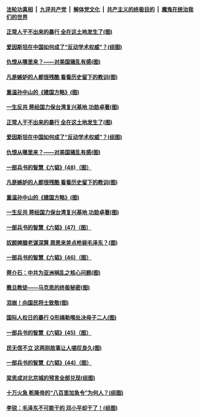 ####  [法轮功真相](../../../../basic/blob/master/README.md?t=06110601) &nbsp;|&nbsp; [九评共产党](../../../../9ping.md/blob/master/README.md?t=06110601) &nbsp;|&nbsp; [解体党文化](../../../../jtdwh.md/blob/master/README.md?t=06110601)  &nbsp;|&nbsp; [共产主义的终极目的](../../../../gczydzjmd.md/blob/master/README.md?t=06110601) &nbsp;|&nbsp; [魔鬼在统治我们的世界](../../../../mgztzwmdsj.md/blob/master/README.md?t=06110601) 

#### [正常人干不出来的暴行 全在这土地发生了(图)](../pages/p6/935545.md?t=06110601) 

#### [爱因斯坦在中国如何成了“反动学术权威”？(组图)](../pages/p6/935484.md?t=06110601) 

#### [仇恨从哪里来？——对美国骚乱有感(图)](../pages/p6/936052.md?t=06110601) 

#### [凡是嫉妒的人都很残酷 看看历史留下的教训(图)](../pages/p6/934493.md?t=06110601) 

#### [重温孙中山的《建国方略》(图)](../pages/p6/935482.md?t=06110601) 

#### [一生反共 蒋经国力保台湾复兴基地 功勋卓著(图)](../pages/p6/934951.md?t=06110601) 

#### [正常人干不出来的暴行 全在这土地发生了(图)](../pages/p6/935545.md?t=06110601) 

#### [爱因斯坦在中国如何成了“反动学术权威”？(组图)](../pages/p6/935484.md?t=06110601) 

#### [仇恨从哪里来？——对美国骚乱有感(图)](../pages/p6/936052.md?t=06110601) 

#### [一部兵书的智慧《六韬》(48)（图）](../pages/p6/931127.md?t=06110601) 

#### [凡是嫉妒的人都很残酷 看看历史留下的教训(图)](../pages/p6/934493.md?t=06110601) 

#### [重温孙中山的《建国方略》(图)](../pages/p6/935482.md?t=06110601) 

#### [一生反共 蒋经国力保台湾复兴基地 功勋卓著(图)](../pages/p6/934951.md?t=06110601) 

#### [一部兵书的智慧《六韬》(47)（图）](../pages/p6/931126.md?t=06110601) 

#### [奴颜婢膝老谋深算 周恩来差点枪毙毛泽东？(图)](../pages/p6/935551.md?t=06110601) 

#### [一部兵书的智慧《六韬》(46)（图）](../pages/p6/931125.md?t=06110601) 

#### [蒋介石：中共为亚洲祸乱之核心问题(图)](../pages/p6/935378.md?t=06110601) 

#### [撒旦教徒——马克思的终极秘密(图)](../pages/p6/935813.md?t=06110601) 

#### [泪崩！向国民将士致敬(图)](../pages/p6/934063.md?t=06110601) 

#### [国际人权日的暴行 Q形绳勒喉处决母子二人(图)](../pages/p6/935183.md?t=06110601) 

#### [一部兵书的智慧《六韬》(45)（图）](../pages/p6/931123.md?t=06110601) 

#### [民无信不立 这两则故事让人嗟叹良久(图)](../pages/p6/934477.md?t=06110601) 

#### [一部兵书的智慧《六韬》(44)（图）](../pages/p6/931115.md?t=06110601) 

#### [梁思成对北京城的预言全部兑现(组图)](../pages/p6/934983.md?t=06110601) 

#### [十万火急 乾隆帝的“八百里加急令”为何人？(组图)](../pages/p6/934206.md?t=06110601) 

#### [李锐：毛泽东不可能干的 邓小平却干了！(组图)](../pages/p6/934981.md?t=06110601) 

